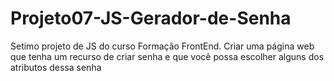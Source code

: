 # Projeto07-JS-Gerador-de-Senha
 Setimo projeto de JS do curso Formação FrontEnd. Criar uma página web que tenha um recurso de criar senha e que você possa escolher alguns dos atributos dessa senha
